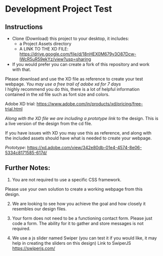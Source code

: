 # Development Project Test

## Instructions

- Clone (Download) this project to your desktop, it includes:
	- a Project Assets directory
	- A LINK TO THE XD FILE: https://drive.google.com/file/d/18nHEX0M679y3O87Dcw-lWcR5uR59ekYz/view?usp=sharing
- If you would prefer you can create a fork of this repository and work with that. 

Please download and use the XD file as reference to create your test webpage. *You may use a free trail of adobe xd for 7 days*   
I highly recommend you do this, there is a lot of helpful information contained in the xd file such as font size and colors.

Adobe XD trial: https://www.adobe.com/in/products/xd/pricing/free-trial.html

*Along with the XD file we are including a prototype link* to the design.  This is a live version of the design from the cd file. 

If you have issues with XD you may use this as reference, and along with the included assets should have what is needed to create your webpage.

*Prototype*: https://xd.adobe.com/view/342e80db-01e4-4574-8e06-5334c8171585-617d/ 

## Further Notes:
1. You are not required to use a specific CSS framework.  

Please use your own solution to create a working webpage from this design. 

2. We are looking to see how you achieve the goal and how closely it resembles our design files. 

3. Your form does not need to be a functioning contact form. Please just code a form.  The ability for it to gather and store messages is not required. 

4. We use a js slider named Swiper (you can test it if you would like, it may help in creating the sliders on this design)
	Link to SwiperJS https://swiperjs.com/

